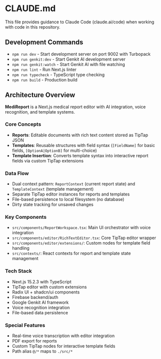 # CLAUDE.md

This file provides guidance to Claude Code (claude.ai/code) when working with code in this repository.

## Development Commands

- `npm run dev` - Start development server on port 9002 with Turbopack
- `npm run genkit:dev` - Start Genkit AI development server
- `npm run genkit:watch` - Start Genkit AI with file watching
- `npm run lint` - Run Next.js linter
- `npm run typecheck` - TypeScript type checking
- `npm run build` - Production build

## Architecture Overview

**MediReport** is a Next.js medical report editor with AI integration, voice recognition, and template systems.

### Core Concepts

- **Reports**: Editable documents with rich text content stored as TipTap JSON
- **Templates**: Reusable structures with field syntax (`[FieldName]` for basic fields, `[OptionA|OptionB]` for multi-choice)
- **Template Insertion**: Converts template syntax into interactive report fields via custom TipTap extensions

### Data Flow

- Dual context pattern: `ReportContext` (current report state) and `TemplateContext` (template management)
- Separate TipTap editor instances for reports and templates
- File-based persistence to local filesystem (no database)
- Dirty state tracking for unsaved changes

### Key Components

- `src/components/ReportWorkspace.tsx`: Main UI orchestrator with voice integration
- `src/components/editor/RichTextEditor.tsx`: Core TipTap editor wrapper
- `src/components/editor/extensions/`: Custom nodes for template field handling
- `src/contexts/`: React contexts for report and template state management

### Tech Stack

- Next.js 15.2.3 with TypeScript
- TipTap editor with custom extensions
- Radix UI + shadcn/ui components
- Firebase backend/auth
- Google Genkit AI framework
- Voice recognition integration
- File-based data persistence

### Special Features

- Real-time voice transcription with editor integration
- PDF export for reports
- Custom TipTap nodes for interactive template fields
- Path alias `@/*` maps to `./src/*`